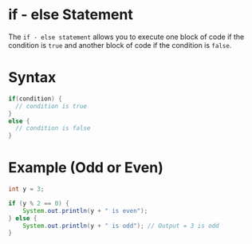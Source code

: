 # if - else Statement
The `if - else statement` allows you to execute one block of code if the condition is `true` and another block of code if the condition is `false`.
# Syntax
```java
if(condition) {
  // condition is true
}
else {
  // condition is false
}
```
# Example (Odd or Even)
```java
int y = 3;

if (y % 2 == 0) {
    System.out.println(y + " is even");
} else {
    System.out.println(y + " is odd"); // Output = 3 is odd
}
```
